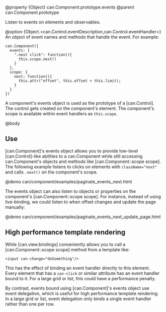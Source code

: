 @property {Object} can.Component.prototype.events
@parent can.Component.prototype

Listen to events on elements and observables.

@option {Object.<can.Control.eventDescription,can.Control.eventHandler>} An object of event names and methods 
that handle the event. For example:

    can.Component({
      events: {
        ".next click": function(){
          this.scope.next()
        }
      },
      scope: {
        next: function(){
          this.attr("offset", this.offset + this.limit);
        }
      }
    })


A component's events object is used as the prototype of a [can.Control]. The control gets created on the component's
element. The component's scope is available within event handlers as `this.scope`. 


@body

## Use

[can.Component]'s events object allows you to provide low-level [can.Control]-like abilities to a can.Component
while still accessing can.Component's objects and methods like [can.Component::scope scope].  The following 
example listens to clicks on elements with `className="next"` and calls `.next()` on the component's scope.

@demo can/component/examples/paginate_events_next.html  

The events object can also listen to objects or properties on the component's [can.Component::scope scope]. For instance, instead 
of using live-binding, we could listen to when offset changes and update the page manually:

@demo can/component/examples/paginate_events_next_update_page.html 

## High performance template rendering

While [can.view.bindings] conveniently allows you to call a [can.Component::scope scope] method from a template like:

    <input can-change="doSomething"/>
    
This has the effect of binding an event handler directly to this element. Every element that has a `can-click` or similar attribute has an event handler bound to it. For a large grid or list, this could have a performance penalty.

By contrast, events bound using [can.Component]'s events object use event delegation, which is useful for high performance template rendering. In a large grid or list, event delegation only binds a single event handler rather than one per row.